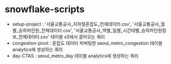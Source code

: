 # snowflake-scripts

- setup-project : '서울교통공사_지하철혼잡도_전체데이터.csv', '서울교통공사_월별_승하차인원_전체데이터.csv', '서울교통공사_역별_일별_시간대별_승하차인원정보_전체데이터.csv' 테이블 s3에서 끌어오는 쿼리
- congestion-pivot : 혼잡도 데이터 피버팅한 seoul_metro_congestion 테이블 analytics에 생성하는 쿼리
- day-CTAS : seoul_metro_day 테이블 analytics에 생성하는 쿼리
